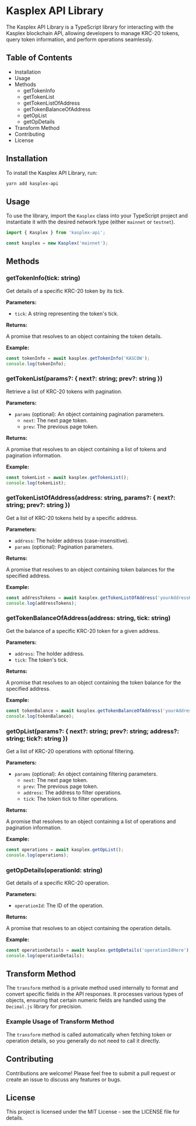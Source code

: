 # Kasplex API Library

The Kasplex API Library is a TypeScript library for interacting with the Kasplex blockchain API, allowing developers to manage KRC-20 tokens, query token information, and perform operations seamlessly.

## Table of Contents

- Installation
- Usage
- Methods
  - getTokenInfo
  - getTokenList
  - getTokenListOfAddress
  - getTokenBalanceOfAddress
  - getOpList
  - getOpDetails
- Transform Method
- Contributing
- License

## Installation

To install the Kasplex API Library, run:

```bash
yarn add kasplex-api
```

## Usage

To use the library, import the `Kasplex` class into your TypeScript project and instantiate it with the desired network type (either `mainnet` or `testnet`).

```typescript
import { Kasplex } from 'kasplex-api';

const kasplex = new Kasplex('mainnet');
```

## Methods

### getTokenInfo(tick: string)

Get details of a specific KRC-20 token by its tick.

**Parameters:**

- `tick`: A string representing the token's tick.

**Returns:**

A promise that resolves to an object containing the token details.

**Example:**

```typescript
const tokenInfo = await kasplex.getTokenInfo('KASCOW');
console.log(tokenInfo);
```

### getTokenList(params?: { next?: string; prev?: string })

Retrieve a list of KRC-20 tokens with pagination.

**Parameters:**

- `params` (optional): An object containing pagination parameters.
  - `next`: The next page token.
  - `prev`: The previous page token.

**Returns:**

A promise that resolves to an object containing a list of tokens and pagination information.

**Example:**

```typescript
const tokenList = await kasplex.getTokenList();
console.log(tokenList);
```

### getTokenListOfAddress(address: string, params?: { next?: string; prev?: string })

Get a list of KRC-20 tokens held by a specific address.

**Parameters:**

- `address`: The holder address (case-insensitive).
- `params` (optional): Pagination parameters.

**Returns:**

A promise that resolves to an object containing token balances for the specified address.

**Example:**

```typescript
const addressTokens = await kasplex.getTokenListOfAddress('yourAddressHere');
console.log(addressTokens);
```

### getTokenBalanceOfAddress(address: string, tick: string)

Get the balance of a specific KRC-20 token for a given address.

**Parameters:**

- `address`: The holder address.
- `tick`: The token's tick.

**Returns:**

A promise that resolves to an object containing the token balance for the specified address.

**Example:**

```typescript
const tokenBalance = await kasplex.getTokenBalanceOfAddress('yourAddressHere', 'KASCOW');
console.log(tokenBalance);
```

### getOpList(params?: { next?: string; prev?: string; address?: string; tick?: string })

Get a list of KRC-20 operations with optional filtering.

**Parameters:**

- `params` (optional): An object containing filtering parameters.
  - `next`: The next page token.
  - `prev`: The previous page token.
  - `address`: The address to filter operations.
  - `tick`: The token tick to filter operations.

**Returns:**

A promise that resolves to an object containing a list of operations and pagination information.

**Example:**

```typescript
const operations = await kasplex.getOpList();
console.log(operations);
```

### getOpDetails(operationId: string)

Get details of a specific KRC-20 operation.

**Parameters:**

- `operationId`: The ID of the operation.

**Returns:**

A promise that resolves to an object containing the operation details.

**Example:**

```typescript
const operationDetails = await kasplex.getOpDetails('operationIdHere');
console.log(operationDetails);
```

## Transform Method

The `transform` method is a private method used internally to format and convert specific fields in the API responses. It processes various types of objects, ensuring that certain numeric fields are handled using the `Decimal.js` library for precision.

### Example Usage of Transform Method

The `transform` method is called automatically when fetching token or operation details, so you generally do not need to call it directly.

## Contributing

Contributions are welcome! Please feel free to submit a pull request or create an issue to discuss any features or bugs.

## License

This project is licensed under the MIT License - see the LICENSE file for details.
